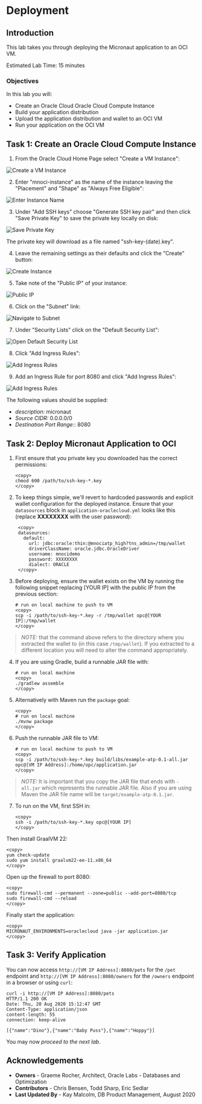 # Deployment

## Introduction

This lab takes you through deploying the Micronaut application to an OCI VM.

Estimated Lab Time: 15 minutes

### Objectives

In this lab you will:

* Create an Oracle Cloud Oracle Cloud Compute Instance
* Build your application distribution
* Upload the application distribution and wallet to an OCI VM
* Run your application on the OCI VM

## Task 1: Create an Oracle Cloud Compute Instance

1. From the Oracle Cloud Home Page select "Create a VM Instance":

![Create a VM Instance](images/deploy1.png)

2. Enter "mnoci-instance" as the name of the instance leaving the "Placement" and "Shape" as "Always Free Eligible":

![Enter Instance Name](images/deploy2.png)

3. Under "Add SSH keys" choose "Generate SSH key pair" and then click "Save Private Key" to save the private key locally on disk:

![Save Private Key](images/deploy3.png)

The private key will download as a file named "ssh-key-(date).key".

4. Leave the remaining settings as their defaults and click the "Create" button:

![Create Instance](images/deploy4.png)

5. Take note of the "Public IP" of your instance:

![Public IP](images/deploy5.png)

6. Click on the "Subnet" link:

![Navigate to Subnet](images/deploy6.png)

7. Under "Security Lists" click on the "Default Security List":

![Open Default Security List](images/deploy7.png)

8. Click "Add Ingress Rules":

![Add Ingress Rules](images/deploy8.png)

9. Add an Ingress Rule for port 8080 and click "Add Ingress Rules":

![Add Ingress Rules](images/deploy9.png)

The following values should be supplied:

* *description:*  micronaut
* *Source CIDR:* 0.0.0.0/0
* *Destination Port Range:*: 8080

## Task 2:  Deploy Micronaut Application to OCI

1. First ensure that you private key you downloaded has the correct permissions:

    ```
    <copy>
    chmod 600 /path/to/ssh-key-*.key
    </copy>
    ```

2. To keep things simple, we'll revert to hardcoded passwords and explicit wallet configuration for the deployed instance. Ensure that your `datasources` block in `application-oraclecloud.yml` looks like this (replace __XXXXXXXX__ with the user password):

        <copy>
        datasources:
          default:
            url: jdbc:oracle:thin:@mnociatp_high?tns_admin=/tmp/wallet
            driverClassName: oracle.jdbc.OracleDriver
            username: mnocidemo
            password: XXXXXXXX
            dialect: ORACLE
        </copy>

3. Before deploying, ensure the wallet exists on the VM by running the following snippet replacing [YOUR IP] with the public IP from the previous section:

    ```
    # run on local machine to push to VM
    <copy>
    scp -i /path/to/ssh-key-*.key -r /tmp/wallet opc@[YOUR IP]:/tmp/wallet
    </copy>
    ```

> *NOTE:* that the command above refers to the directory where you extracted the wallet to (in this case `/tmp/wallet`). If you extracted to a different location you will need to alter the command appropriately.

4. If you are using Gradle, build a runnable JAR file with:

    ```
    # run on local machine
    <copy>
    ./gradlew assemble
    </copy>
    ```

5. Alternatively with Maven run the `package` goal:

    ```
    <copy>
    # run on local machine
    ./mvnw package
    </copy>
    ```

6. Push the runnable JAR file to VM:

    ```
    # run on local machine to push to VM
    <copy>
    scp -i /path/to/ssh-key-*.key build/libs/example-atp-0.1-all.jar opc@[VM IP Address]:/home/opc/application.jar
    </copy>
    ```

> *NOTE:* It is important that you copy the JAR file that ends with `-all.jar` which represents the runnable JAR file. Also if you are using Maven the JAR file name will be `target/example-atp-0.1.jar`.

7. To run on the VM, first SSH in:

    ```
    <copy>
    ssh -i /path/to/ssh-key-*.key opc@[YOUR IP]
    </copy>
    ```

Then install GraalVM 22:

    <copy>
    yum check-update
    sudo yum install graalvm22-ee-11.x86_64
    </copy>

Open up the firewall to port 8080:

    <copy>
    sudo firewall-cmd --permanent --zone=public --add-port=8080/tcp
    sudo firewall-cmd --reload
    </copy>

Finally start the application:

    <copy>
    MICRONAUT_ENVIRONMENTS=oraclecloud java -jar application.jar
    </copy>

## Task 3:  Verify Application

You can now access `http://[VM IP Address]:8080/pets` for the `/pet` endpoint and `http://[VM IP Address]:8080/owners` for the `/owners` endpoint in a browser or using `curl`:

    curl -i http://[VM IP Address]:8080/pets
    HTTP/1.1 200 OK
    Date: Thu, 20 Aug 2020 15:12:47 GMT
    Content-Type: application/json
    content-length: 55
    connection: keep-alive

    [{"name":"Dino"},{"name":"Baby Puss"},{"name":"Hoppy"}]

You may now *proceed to the next lab*.

## Acknowledgements
- **Owners** - Graeme Rocher, Architect, Oracle Labs - Databases and Optimization
- **Contributors** - Chris Bensen, Todd Sharp, Eric Sedlar
- **Last Updated By** - Kay Malcolm, DB Product Management, August 2020
